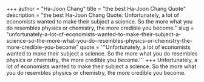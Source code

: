 +++
author = "Ha-Joon Chang"
title = "the best Ha-Joon Chang Quote"
description = "the best Ha-Joon Chang Quote: Unfortunately, a lot of economists wanted to make their subject a science. So the more what you do resembles physics or chemistry, the more credible you become."
slug = "unfortunately-a-lot-of-economists-wanted-to-make-their-subject-a-science-so-the-more-what-you-do-resembles-physics-or-chemistry-the-more-credible-you-become"
quote = '''Unfortunately, a lot of economists wanted to make their subject a science. So the more what you do resembles physics or chemistry, the more credible you become.'''
+++
Unfortunately, a lot of economists wanted to make their subject a science. So the more what you do resembles physics or chemistry, the more credible you become.
